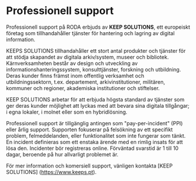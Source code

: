 # Professionell support

Professionell support på RODA erbjuds av **KEEP SOLUTIONS**, ett europeiskt företag som tillhandahåller tjänster för hantering och lagring av digital information. 

KEEPS SOLUTIONS tillhandahåller ett stort antal produkter och tjänster för att stödja skapandet av digitala arkiv/system, museer och bibliotek. Kärnverksamheten består av design och utveckling av informationshanteringssystem, konsulttjänster, forskning och utbildning. Deras kunder finns främst inom offentlig verksamhet och utbildningssektorn, t.ex. departement, arkivinstitutioner, militären, kommuner och regioner, akademiska institutioner och stiftelser.

KEEP SOLUTIONS arbetar för att erbjuda högsta standard av tjänster som ger deras kunder möjlighet att lyckas med att bevara sina digitala tillgångar; i egna lokaler, i molnet eller som en hybridlösning. 

Professionell support är tillgänglig antingen som "pay-per-incident" (PPI) eller årlig support. Supporten fokuserar på felsökning av ett specifikt problem, felmeddelanden, eller funktionalitet som inte fungerar som tänkt. En incident definieras som ett enstaka ärende med en rimlig insats för att lösa den. Incidenter bör registreras online. Förväntad svarstid är 1 till 10 dagar, beroende på hur allvarligt problemet är. 

För mer information och komersiell support, vänligen kontakta [KEEP SOLUTIONS] (https://www.keeps.pt).
